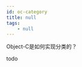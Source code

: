 ```yaml
---
id: oc-category
title: null
tags:
	- null
---
```


<!--front-->
Object-C是如何实现分类的？

<!--back-->
todo
